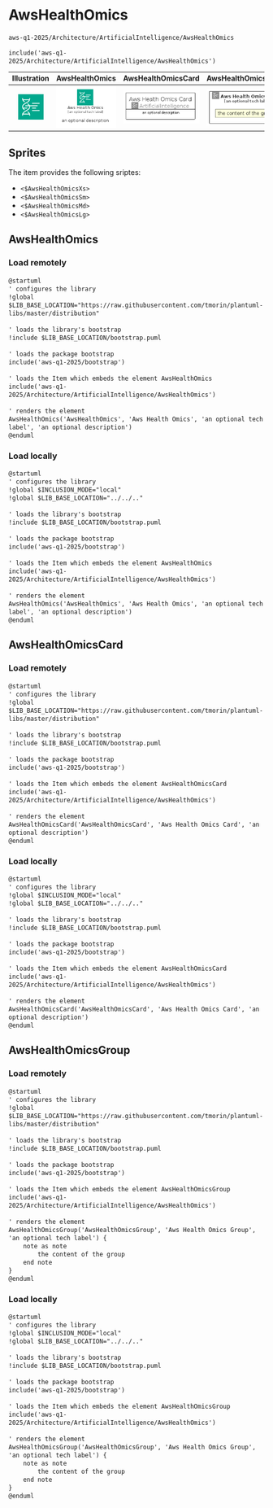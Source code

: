 # AwsHealthOmics


```text
aws-q1-2025/Architecture/ArtificialIntelligence/AwsHealthOmics
```

```text
include('aws-q1-2025/Architecture/ArtificialIntelligence/AwsHealthOmics')
```



| Illustration | AwsHealthOmics | AwsHealthOmicsCard | AwsHealthOmicsGroup |
| :---: | :---: | :---: | :---: |
| ![illustration for Illustration](../../../aws-q1-2025/Architecture/ArtificialIntelligence/AwsHealthOmics.png) | ![illustration for AwsHealthOmics](../../../aws-q1-2025/Architecture/ArtificialIntelligence/AwsHealthOmics.Local.png) | ![illustration for AwsHealthOmicsCard](../../../aws-q1-2025/Architecture/ArtificialIntelligence/AwsHealthOmicsCard.Local.png) | ![illustration for AwsHealthOmicsGroup](../../../aws-q1-2025/Architecture/ArtificialIntelligence/AwsHealthOmicsGroup.Local.png) |



## Sprites
The item provides the following sriptes:

- `<$AwsHealthOmicsXs>`
- `<$AwsHealthOmicsSm>`
- `<$AwsHealthOmicsMd>`
- `<$AwsHealthOmicsLg>`





## AwsHealthOmics

### Load remotely
```plantuml
@startuml
' configures the library
!global $LIB_BASE_LOCATION="https://raw.githubusercontent.com/tmorin/plantuml-libs/master/distribution"

' loads the library's bootstrap
!include $LIB_BASE_LOCATION/bootstrap.puml

' loads the package bootstrap
include('aws-q1-2025/bootstrap')

' loads the Item which embeds the element AwsHealthOmics
include('aws-q1-2025/Architecture/ArtificialIntelligence/AwsHealthOmics')

' renders the element
AwsHealthOmics('AwsHealthOmics', 'Aws Health Omics', 'an optional tech label', 'an optional description')
@enduml
```

### Load locally
```plantuml
@startuml
' configures the library
!global $INCLUSION_MODE="local"
!global $LIB_BASE_LOCATION="../../.."

' loads the library's bootstrap
!include $LIB_BASE_LOCATION/bootstrap.puml

' loads the package bootstrap
include('aws-q1-2025/bootstrap')

' loads the Item which embeds the element AwsHealthOmics
include('aws-q1-2025/Architecture/ArtificialIntelligence/AwsHealthOmics')

' renders the element
AwsHealthOmics('AwsHealthOmics', 'Aws Health Omics', 'an optional tech label', 'an optional description')
@enduml
```

## AwsHealthOmicsCard

### Load remotely
```plantuml
@startuml
' configures the library
!global $LIB_BASE_LOCATION="https://raw.githubusercontent.com/tmorin/plantuml-libs/master/distribution"

' loads the library's bootstrap
!include $LIB_BASE_LOCATION/bootstrap.puml

' loads the package bootstrap
include('aws-q1-2025/bootstrap')

' loads the Item which embeds the element AwsHealthOmicsCard
include('aws-q1-2025/Architecture/ArtificialIntelligence/AwsHealthOmics')

' renders the element
AwsHealthOmicsCard('AwsHealthOmicsCard', 'Aws Health Omics Card', 'an optional description')
@enduml
```

### Load locally
```plantuml
@startuml
' configures the library
!global $INCLUSION_MODE="local"
!global $LIB_BASE_LOCATION="../../.."

' loads the library's bootstrap
!include $LIB_BASE_LOCATION/bootstrap.puml

' loads the package bootstrap
include('aws-q1-2025/bootstrap')

' loads the Item which embeds the element AwsHealthOmicsCard
include('aws-q1-2025/Architecture/ArtificialIntelligence/AwsHealthOmics')

' renders the element
AwsHealthOmicsCard('AwsHealthOmicsCard', 'Aws Health Omics Card', 'an optional description')
@enduml
```

## AwsHealthOmicsGroup

### Load remotely
```plantuml
@startuml
' configures the library
!global $LIB_BASE_LOCATION="https://raw.githubusercontent.com/tmorin/plantuml-libs/master/distribution"

' loads the library's bootstrap
!include $LIB_BASE_LOCATION/bootstrap.puml

' loads the package bootstrap
include('aws-q1-2025/bootstrap')

' loads the Item which embeds the element AwsHealthOmicsGroup
include('aws-q1-2025/Architecture/ArtificialIntelligence/AwsHealthOmics')

' renders the element
AwsHealthOmicsGroup('AwsHealthOmicsGroup', 'Aws Health Omics Group', 'an optional tech label') {
    note as note
        the content of the group
    end note
}
@enduml
```

### Load locally
```plantuml
@startuml
' configures the library
!global $INCLUSION_MODE="local"
!global $LIB_BASE_LOCATION="../../.."

' loads the library's bootstrap
!include $LIB_BASE_LOCATION/bootstrap.puml

' loads the package bootstrap
include('aws-q1-2025/bootstrap')

' loads the Item which embeds the element AwsHealthOmicsGroup
include('aws-q1-2025/Architecture/ArtificialIntelligence/AwsHealthOmics')

' renders the element
AwsHealthOmicsGroup('AwsHealthOmicsGroup', 'Aws Health Omics Group', 'an optional tech label') {
    note as note
        the content of the group
    end note
}
@enduml
```

